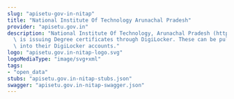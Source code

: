 ```yaml
---
slug: "apisetu-gov-in-nitap"
title: "National Institute Of Technology Arunachal Pradesh"
provider: "apisetu.gov.in"
description: "National Institute Of Technology, Arunachal Pradesh (http://www.nitap.ac.in/)\
  \ is issuing Degree certificates through DigiLocker. These can be pulled by students\
  \ into their DigiLocker accounts."
logo: "apisetu.gov.in-nitap-logo.svg"
logoMediaType: "image/svg+xml"
tags:
- "open_data"
stubs: "apisetu.gov.in-nitap-stubs.json"
swagger: "apisetu.gov.in-nitap-swagger.json"
---
```

